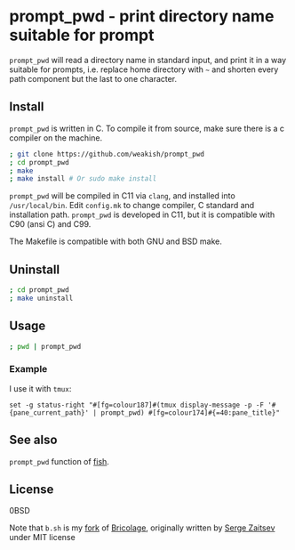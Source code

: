 prompt_pwd - print directory name suitable for prompt
=====================================================

`prompt_pwd` will read a directory name in standard input,
and print it in a way suitable for prompts,
i.e. replace home directory with `~`
and shorten every path component but the last to one character.

Install
-------

`prompt_pwd` is written in C.
To compile it from source, make sure there is a c compiler on the machine.

```sh
; git clone https://github.com/weakish/prompt_pwd
; cd prompt_pwd
; make
; make install # Or sudo make install
```

`prompt_pwd` will be compiled in C11 via `clang`, and installed into `/usr/local/bin`.
Edit `config.mk` to change compiler, C standard and installation path.
`prompt_pwd` is developed in C11, but it is compatible with C90 (ansi C) and C99.

The Makefile is compatible with both GNU and BSD make.

Uninstall
----------

```sh
; cd prompt_pwd
; make uninstall
```

Usage
--------

```sh
; pwd | prompt_pwd
```

### Example

I use it with `tmux`:

```
set -g status-right "#[fg=colour187]#(tmux display-message -p -F '#{pane_current_path}' | prompt_pwd) #[fg=colour174]#{=40:pane_title}"
```

See also
--------

`prompt_pwd` function of [fish][].

[fish]: http://fishshell.com/docs/current/commands.html#prompt_pwd

License
-------

0BSD

Note that `b.sh` is my [fork][bfork] of [Bricolage][],
originally written by [Serge Zaitsev][zserge] under MIT license

[bfork]: https://bitbucket.org/weakish/bricolage/
[Bricolage]: https://bitbucket.org/zserge/bricolage
[zserge]: http://zserge.com/
